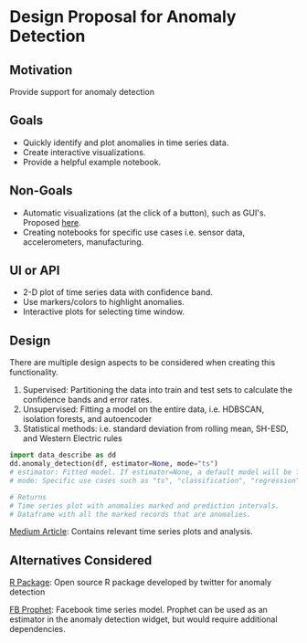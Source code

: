 # Design Proposal for Anomaly Detection

## Motivation
Provide support for anomaly detection
## Goals
* Quickly identify and plot anomalies in time series data.
* Create interactive visualizations.
* Provide a helpful example notebook.

## Non-Goals
* Automatic visualizations (at the click of a button), such as GUI's. Proposed [here](https://github.com/data-describe/data-describe/blob/master/docs/designs/UI.md).
* Creating notebooks for specific use cases i.e. sensor data, accelerometers, manufacturing.
## UI or API
* 2-D plot of time series data with confidence band. 
* Use markers/colors to highlight anomalies.
* Interactive plots for selecting time window.

## Design
There are multiple design aspects to be considered when creating this functionality.
1. Supervised: Partitioning the data into train and test sets to calculate the confidence bands and error rates.
2. Unsupervised: Fitting a model on the entire data, i.e. HDBSCAN, isolation forests, and autoencoder
3. Statistical methods: i.e. standard deviation from rolling mean, SH-ESD, and Western Electric rules
```python
import data_describe as dd
dd.anomaly_detection(df, estimator=None, mode="ts")
# estimator: Fitted model. If estimator=None, a default model will be fitted 
# mode: Specific use cases such as "ts", "classification", "regression", "wer" (western electric rules), etc.

# Returns
# Time series plot with anomalies marked and prediction intervals.
# Dataframe with all the marked records that are anomalies.
```
[Medium Article](https://towardsdatascience.com/anomaly-detection-with-time-series-forecasting-c34c6d04b24a): Contains relevant time series plots and analysis.
## Alternatives Considered
[R Package](https://github.com/twitter/AnomalyDetection): Open source R package developed by twitter for anomaly detection

[FB Prophet](https://towardsdatascience.com/anomaly-detection-time-series-4c661f6f165f): Facebook time series model. Prophet can be used as an estimator in the anomaly detection widget, but would require additional dependencies.
